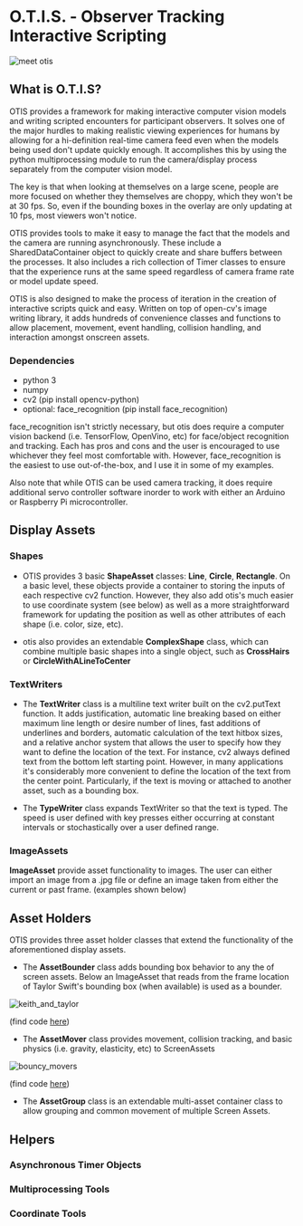 # O.T.I.S. - Observer Tracking Interactive Scripting

  ![meet otis](./readme_gifs/github_otis_one.gif)

## What is O.T.I.S?

OTIS provides a framework for making interactive computer vision models and writing scripted encounters for participant 
observers. It solves one of the major hurdles to making realistic viewing experiences for humans by allowing for a 
hi-definition real-time camera feed even when the models being used don't update quickly enough. It accomplishes this by 
using the python multiprocessing module to run the camera/display process separately from the computer vision model.

The key is that when looking at themselves on a large scene, people are more focused on whether they themselves are 
choppy, which they won't be at 30 fps. So, even if the bounding boxes in the overlay are only updating at 10 fps, most 
viewers won't notice.

OTIS provides tools to make it easy to manage the fact that the models and the camera are running asynchronously. 
These include a SharedDataContainer object to quickly create and share buffers between the processes. It also includes a 
rich collection of Timer classes to ensure that the experience runs at the same speed regardless of camera frame rate or 
model update speed.

OTIS is also designed to make the process of iteration in the creation of interactive scripts quick and easy. Written on 
top of open-cv's image writing library, it adds hundreds of convenience classes and functions to allow placement, movement, 
event handling, collision handling, and interaction amongst onscreen assets.

### Dependencies
- python 3
- numpy
- cv2 (pip install opencv-python)
- optional: face_recognition (pip install face_recognition)

face_recognition isn't strictly necessary, but otis does require a computer vision backend (i.e. TensorFlow, 
OpenVino, etc) for face/object recognition and tracking. Each has pros and cons and the user is encouraged to use whichever 
they feel most comfortable with. However, face_recognition is the easiest to use out-of-the-box, and I use it in some of my examples. 

Also note that while OTIS can be used camera tracking, it does require additional servo controller software inorder to work 
with either an Arduino or Raspberry Pi microcontroller. 

## Display Assets
### Shapes
 
- OTIS provides 3 basic **ShapeAsset** classes: **Line**, **Circle**, **Rectangle**. On a basic level, these objects provide
a container to storing the inputs of each respective cv2 function. However, they
also add otis's much easier to use coordinate system (see below) as well as a more straightforward framework for updating 
the position as well as other attributes of each shape (i.e. color, size, etc).

- otis also provides an extendable **ComplexShape** class, which can combine multiple basic shapes into a single object, 
such as **CrossHairs** or **CircleWithALineToCenter**

### TextWriters

- The **TextWriter** class is a multiline text writer built on the cv2.putText function. It adds justification, automatic line breaking 
based on either maximum line length or desire number of lines, fast additions of underlines and borders, automatic calculation 
of the text hitbox sizes, and a relative anchor system that 
allows the user to specify how they want to define the location of the text. For instance, cv2 always defined text from the 
bottom left starting point. However, in many applications it's considerably more convenient to define the location of the text
from the center point. Particularly, if the text is moving or attached to another asset, such as a bounding box. 

- The **TypeWriter** class expands TextWriter so that the text is typed. The speed is user defined with key presses either 
occurring at constant intervals or stochastically over a user defined range. 

### ImageAssets

**ImageAsset** provide asset functionality to images. The user can either import an image from a .jpg file or define 
an image taken from either the current or past frame. (examples shown below)

## Asset Holders

OTIS provides three asset holder classes that extend the functionality of the aforementioned display assets.

- The **AssetBounder** class adds bounding box behavior to any the of screen assets. Below an ImageAsset that reads from
the frame location of Taylor Swift's bounding box (when available) is used as a bounder.

![keith_and_taylor](./readme_gifs/keith_taylor.gif)

(find code [here](https://github.com/econokeith/otis/blob/master/examples/taylor_and_me.py))

- The **AssetMover** class provides movement, collision tracking, and basic physics (i.e. gravity, elasticity, etc) to 
ScreenAssets

![bouncy_movers](./readme_gifs/bouncy_movers.gif)

(find code [here](https://github.com/econokeith/otis/blob/master/examples/bouncy_movers.py))

- The **AssetGroup** class is an extendable multi-asset container class to allow grouping and common movement of multiple Screen Assets.

## Helpers

### Asynchronous Timer Objects
### Multiprocessing Tools
### Coordinate Tools

